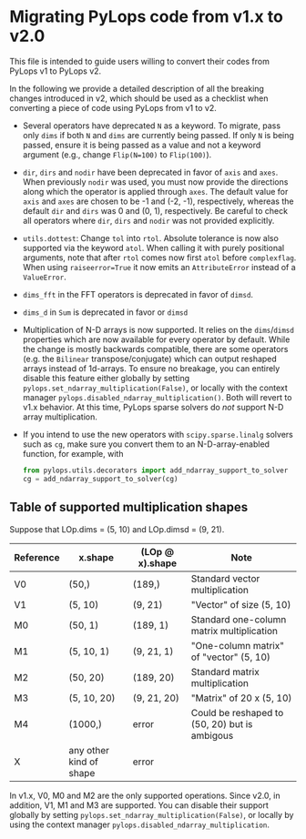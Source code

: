 # Migrating PyLops code from v1.x to v2.0

This file is intended to guide users willing to convert their codes from PyLops v1 to PyLops v2.

In the following we provide a detailed description of all the breaking changes introduced in v2, which
should be used as a checklist when converting a piece of code using PyLops from v1 to v2.

- Several operators have deprecated `N` as a keyword. To migrate, pass only `dims` if both `N` and `dims` are currently
  being passed. If only `N` is being passed, ensure it is being passed as a value and not a keyword argument (e.g.,
  change `Flip(N=100)` to `Flip(100)`).
- `dir`, `dirs` and `nodir` have been deprecated in favor of `axis` and `axes`. When previously `nodir` was used, you must now provide the directions along which the operator is applied through `axes`. The default value for `axis` and `axes` are chosen to be -1 and (-2, -1), respectively, whereas the default `dir` and `dirs` was 0 and (0, 1), respectively. Be careful to check all operators where `dir`, `dirs` and `nodir` was not provided explicitly.
- `utils.dottest`: Change `tol` into `rtol`. Absolute tolerance is now also supported via the keyword `atol`.
  When calling it with purely positional arguments, note that after `rtol` comes now first `atol` before `complexflag`.
  When using `raiseerror=True` it now emits an `AttributeError` instead of a `ValueError`.
- `dims_fft` in the FFT operators is deprecated in favor of `dimsd`.
- `dims_d` in `Sum` is deprecated in favor or `dimsd`
- Multiplication of N-D arrays is now supported. It relies on the ``dims``/``dimsd`` properties which are now available for every operator by default. While the change is mostly backwards compatible, there are some operators (e.g. the ``Bilinear`` transpose/conjugate) which can output reshaped arrays instead of 1d-arrays. To ensure no breakage, you can entirely disable this feature either globally by setting ``pylops.set_ndarray_multiplication(False)``, or locally with the context manager ``pylops.disabled_ndarray_multiplication()``. Both will revert to v1.x behavior. At this time, PyLops sparse solvers do *not* support N-D array multiplication.
- If you intend to use the new operators with `scipy.sparse.linalg` solvers such as `cg`, make sure you convert them to an N-D-array-enabled function, for example, with

   ```python
   from pylops.utils.decorators import add_ndarray_support_to_solver
   cg = add_ndarray_support_to_solver(cg)
   ```

## Table of supported multiplication shapes
Suppose that LOp.dims = (5, 10) and LOp.dimsd = (9, 21).

| Reference | x.shape                 | (LOp @ x).shape | Note                                          |
| --------- | ----------------------- | --------------- | --------------------------------------------- |
| V0        | (50,)                   | (189,)          | Standard vector multiplication                |
| V1        | (5, 10)                 | (9, 21)         | "Vector" of size (5, 10)                      |
| M0        | (50, 1)                 | (189, 1)        | Standard one-column matrix multiplication     |
| M1        | (5, 10, 1)              | (9, 21, 1)      | "One-column matrix" of "vector" (5, 10)       |
| M2        | (50, 20)                | (189, 20)       | Standard matrix multiplication                |
| M3        | (5, 10, 20)             | (9, 21, 20)     | "Matrix" of 20 x (5, 10)                      |
| M4        | (1000,)                 | error           | Could be reshaped to (50, 20) but is ambigous |
| X         | any other kind of shape | error           |                                               |

In v1.x, V0, M0 and M2 are the only supported operations. Since v2.0, in addition, V1, M1 and M3 are supported.
You can disable their support globally by setting ``pylops.set_ndarray_multiplication(False)``, or locally by using the context manager ``pylops.disabled_ndarray_multiplication``.
